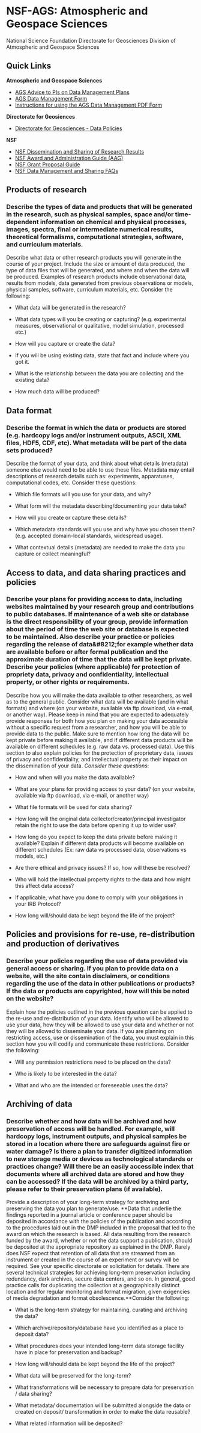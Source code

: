 # NSF-AGS: Atmospheric and Geospace Sciences

National Science Foundation
Directorate for Geosciences 
Division of Atmospheric and Geospace Sciences

## Quick Links 

**Atmospheric and Geospace Sciences** 
+ [AGS Advice to PIs on Data Management Plans](http://www.nsf.gov/geo/geo-data-policies/ags/ags_data_mgt_guidance-v3.docx)
+ [AGS Data Management Form](http://www.nsf.gov/geo/geo-data-policies/ags/ags_data_mgt_form.pdf)
+ [Instructions for using the AGS Data Management PDF Form](http://www.nsf.gov/geo/geo-data-policies/ags/ags-data-mgt-pdf-instruction-form.pdf)

**Directorate for Geosiences**
+ [Directorate for Geosciences - Data Policies](http://www.nsf.gov/geo/geo-data-policies/index.jsp)

**NSF**
+ [NSF Dissemination and Sharing of Research Results](https://www.nsf.gov/bfa/dias/policy/dmp.jsp)
+ [NSF Award and Administration Guide (AAG)](http://www.nsf.gov/pubs/policydocs/pappguide/nsf15001/aag_6.jsp#VID4)
+ [NSF Grant Proposal Guide](https://www.nsf.gov/pubs/policydocs/pappguide/nsf11001/gpg_2.jsp#dmp)
+ [NSF Data Management and Sharing FAQs](https://www.nsf.gov/bfa/dias/policy/dmpfaqs.jsp)

## Products of research

### Describe the types of data and products that will be generated in the research, such as physical samples, space and/or time-dependent information on chemical and physical processes, images, spectra, final or intermediate numerical results, theoretical formalisms, computational strategies, software, and curriculum materials.

Describe what data or other research products you will generate in the course of your project. Include the size or amount of data produced, the type of data files that will be generated, and where and when the data will be produced. Examples of research products include observational data, results from models, data generated from previous observations or models, physical samples, software, curriculum materials, etc. Consider the following:

-   What data will be generated in the research?

-   What data types will you be creating or capturing? (e.g. experimental measures, observational or qualitative, model simulation, processed etc.)

-   How will you capture or create the data?

-   If you will be using existing data, state that fact and include where you got it.

-   What is the relationship between the data you are collecting and the existing data?

-   How much data will be produced?

## Data format

### Describe the format in which the data or products are stored (e.g. hardcopy logs and/or instrument outputs, ASCII, XML files, HDF5, CDF, etc). What metadata will be part of the data sets produced?

Describe the format of your data, and think about what details (metadata) someone else would need to be able to use these files. Metadata may entail descriptions of research details such as: experiments, apparatuses, computational codes, etc. Consider these questions:

-   Which file formats will you use for your data, and why?

-   What form will the metadata describing/documenting your data take?

-   How will you create or capture these details?

-   Which metadata standards will you use and why have you chosen them? (e.g. accepted domain-local standards, widespread usage).

-   What contextual details (metadata) are needed to make the data you capture or collect meaningful?

## Access to data, and data sharing practices and policies

### Describe your plans for providing access to data, including websites maintained by your research group and contributions to public databases. If maintenance of a web site or database is the direct responsibility of your group, provide information about the period of time the web site or database is expected to be maintained. Also describe your practice or policies regarding the release of data&\#8212;for example whether data are available before or after formal publication and the approximate duration of time that the data will be kept private. Describe your policies (where applicable) for protection of propriety data, privacy and confidentiality, intellectual property, or other rights or requirements.

Describe how you will make the data available to other researchers, as well as to the general public. Consider what data will be available (and in what formats) and where (on your website, available via ftp download, via e-mail, or another way). Please keep in mind that you are expected to adequately provide responses for both how you plan on making your data accessible without a specific request from a researcher, and how you will be able to provide data to the public. Make sure to mention how long the data will be kept private before making it available, and if different data products will be available on different schedules (e.g. raw data vs. processed data). Use this section to also explain policies for the protection of proprietary data, issues of privacy and confidentiality, and intellectual property as their impact on the dissemination of your data. *Consider these questions*:

-   How and when will you make the data available?

-   What are your plans for providing access to your data? (on your website, available via ftp download, via e-mail, or another way)

-   What file formats will be used for data sharing?

-   How long will the original data collector/creator/principal investigator retain the right to use the data before opening it up to wider use?

-   How long do you expect to keep the data private before making it available? Explain if different data products will become available on different schedules (Ex: raw data vs processed data, observations vs models, etc.)

-   Are there ethical and privacy issues? If so, how will these be resolved?

-   Who will hold the intellectual property rights to the data and how might this affect data access?

-   If applicable, what have you done to comply with your obligations in your IRB Protocol?

-   How long will/should data be kept beyond the life of the project?

## Policies and provisions for re-use, re-distribution and production of derivatives

### Describe your policies regarding the use of data provided via general access or sharing. If you plan to provide data on a website, will the site contain disclaimers, or conditions regarding the use of the data in other publications or products? If the data or products are copyrighted, how will this be noted on the website?

Explain how the policies outlined in the previous question can be applied to the re-use and re-distribution of your data. Identify who will be allowed to use your data, how they will be allowed to use your data and whether or not they will be allowed to disseminate your data. If you are planning on restricting access, use or dissemination of the data, you must explain in this section how you will codify and communicate these restrictions. Consider the following:

-   Will any permission restrictions need to be placed on the data?

-   Who is likely to be interested in the data?

-   What and who are the intended or foreseeable uses the data?

## Archiving of data

### Describe whether and how data will be archived and how preservation of access will be handled. For example, will hardcopy logs, instrument outputs, and physical samples be stored in a location where there are safeguards against fire or water damage? Is there a plan to transfer digitized information to new storage media or devices as technological standards or practices change? Will there be an easily accessible index that documents where all archived data are stored and how they can be accessed? If the data will be archived by a third party, please refer to their preservation plans (if available).

Provide a description of your long-term strategy for archiving and preserving the data you plan to generate/use. **Data that underlie the findings reported in a journal article or conference paper should be deposited in accordance with the policies of the publication and according to the procedures laid out in the DMP included in the proposal that led to the award on which the research is based. All data resulting from the research funded by the award, whether or not the data support a publication, should be deposited at the appropriate repository as explained in the DMP. Rarely does NSF expect that retention of all data that are streamed from an instrument or created in the course of an experiment or survey will be required. See your specific directorate or solicitation for details. There are several technical strategies for achieving long-term preservation including redundancy, dark archives, secure data centers, and so on. In general, good practice calls for duplicating the collection at a geographically distinct location and for regular monitoring and format migration, given exigencies of media degradation and format obsolescence.**Consider the following:

-   What is the long-term strategy for maintaining, curating and archiving the data?

-   Which archive/repository/database have you identified as a place to deposit data?

-   What procedures does your intended long-term data storage facility have in place for preservation and backup?

-   How long will/should data be kept beyond the life of the project?

-   What data will be preserved for the long-term?

-   What transformations will be necessary to prepare data for preservation / data sharing?

-   What metadata/ documentation will be submitted alongside the data or created on deposit/ transformation in order to make the data reusable?

-   What related information will be deposited?
